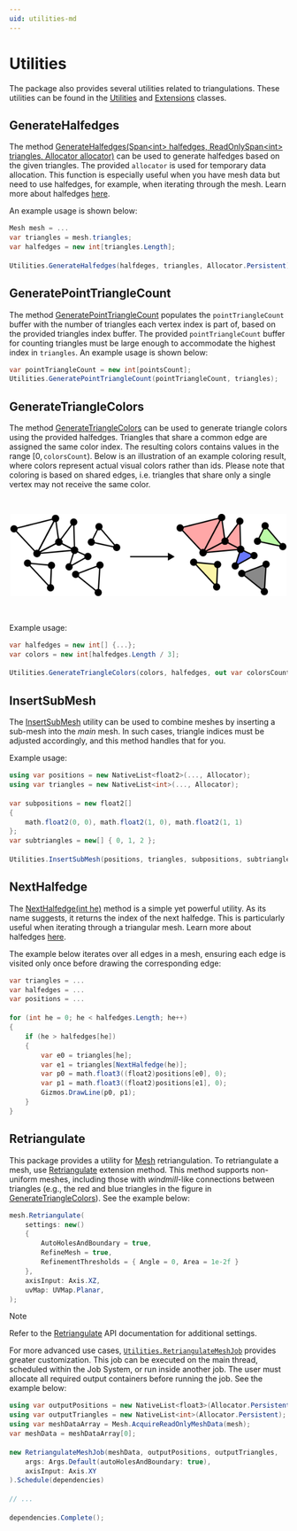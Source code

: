 ```yaml
---
uid: utilities-md
---
```


# Utilities

The package also provides several utilities related to triangulations.
These utilities can be found in the [Utilities] and [Extensions] classes.

## GenerateHalfedges

The method [GenerateHalfedges(Span&lt;int&gt; halfedges, ReadOnlySpan&lt;int&gt; triangles, Allocator allocator)][generate-halfedges] can be used to generate halfedges based on the given triangles. The provided `allocator` is used for temporary data allocation.
This function is especially useful when you have mesh data but need to use halfedges, for example, when iterating through the mesh.
Learn more about halfedges [here](advanced/output-halfedges.md).

An example usage is shown below:

```csharp
Mesh mesh = ...
var triangles = mesh.triangles;
var halfedges = new int[triangles.Length];

Utilities.GenerateHalfedges(halfdeges, triangles, Allocator.Persistent);
```

## GeneratePointTriangleCount

The method [GeneratePointTriangleCount][generate-point-triangle-count] populates the `pointTriangleCount` buffer with the number of triangles each vertex index is part of, based on the provided triangles index buffer.
The provided `pointTriangleCount` buffer for counting triangles must be large enough to accommodate the highest index in `triangles`.
An example usage is shown below:

```csharp
var pointTriangleCount = new int[pointsCount];
Utilities.GeneratePointTriangleCount(pointTriangleCount, triangles);
```

## GenerateTriangleColors

The method [GenerateTriangleColors][generate-triangle-colors] can be used to generate triangle colors using the provided halfedges.
Triangles that share a common edge are assigned the same color index.
The resulting colors contains values in the range $[0, \,\mathtt{colorsCount})$.
Below is an illustration of an example coloring result, where colors represent actual visual colors rather than ids.
Please note that coloring is based on shared edges, i.e. triangles that share only a single vertex may not receive the same color.

<br>
<p align="center"><img src="../images/utilities-triangle-coloring.svg" width="500"/></p>
<br>

Example usage:

```csharp
var halfedges = new int[] {...};
var colors = new int[halfedges.Length / 3];

Utilities.GenerateTriangleColors(colors, halfedges, out var colorsCount, Allocator.Persistent);
```

## InsertSubMesh

The [InsertSubMesh][insert-submesh] utility can be used to combine meshes by inserting a sub-mesh into the *main* mesh.
In such cases, triangle indices must be adjusted accordingly, and this method handles that for you.

Example usage:

```csharp
using var positions = new NativeList<float2>(..., Allocator);
using var triangles = new NativeList<int>(..., Allocator);

var subpositions = new float2[]
{
    math.float2(0, 0), math.float2(1, 0), math.float2(1, 1)
};
var subtriangles = new[] { 0, 1, 2 };

Utilities.InsertSubMesh(positions, triangles, subpositions, subtriangles);
```

## NextHalfedge

The [NextHalfedge(int he)][next-halfedge] method is a simple yet powerful utility.
As its name suggests, it returns the index of the next halfedge.
This is particularly useful when iterating through a triangular mesh.
Learn more about halfedges [here](advanced/output-halfedges.md).

The example below iterates over all edges in a mesh, ensuring each edge is visited only once before drawing the corresponding edge:

```csharp
var triangles = ...
var halfedges = ...
var positions = ...

for (int he = 0; he < halfedges.Length; he++)
{
    if (he > halfedges[he])
    {
        var e0 = triangles[he];
        var e1 = triangles[NextHalfedge(he)];
        var p0 = math.float3((float2)positions[e0], 0);
        var p1 = math.float3((float2)positions[e1], 0);
        Gizmos.DrawLine(p0, p1);
    }
}
```

## Retriangulate

This package provides a utility for [Mesh](xref:UnityEngine.Mesh) retriangulation.
To retriangulate a mesh, use [Retriangulate] extension method.
This method supports non-uniform meshes, including those with *windmill*-like connections between triangles (e.g., the red and blue triangles in the figure in [GenerateTriangleColors](#generatetrianglecolors)).
See the example below:

```csharp
mesh.Retriangulate(
    settings: new()
    {
        AutoHolesAndBoundary = true,
        RefineMesh = true,
        RefinementThresholds = { Angle = 0, Area = 1e-2f }
    },
    axisInput: Axis.XZ,
    uvMap: UVMap.Planar,
);
```

> [!NOTE]
> Refer to the [Retriangulate] API documentation for additional settings.

For more advanced use cases, [`Utilities.RetriangulateMeshJob`][retrianglate-mesh-job] provides greater customization.
This job can be executed on the main thread, scheduled within the Job System, or run inside another job.
The user must allocate all required output containers before running the job. See the example below:

```csharp
using var outputPositions = new NativeList<float3>(Allocator.Persistent);
using var outputTriangles = new NativeList<int>(Allocator.Persistent);
using var meshDataArray = Mesh.AcquireReadOnlyMeshData(mesh);
var meshData = meshDataArray[0];

new RetriangulateMeshJob(meshData, outputPositions, outputTriangles,
    args: Args.Default(autoHolesAndBoundary: true),
    axisInput: Axis.XY
).Schedule(dependencies)

// ...

dependencies.Complete();
```

[Utilities]: xref:andywiecko.BurstTriangulator.Utilities
[Extensions]: xref:andywiecko.BurstTriangulator.Extensions
[generate-halfedges]: xref:andywiecko.BurstTriangulator.Utilities.GenerateHalfedges*
[generate-point-triangle-count]: xref:andywiecko.BurstTriangulator.Utilities.GeneratePointTriangleCount*
[generate-triangle-colors]: xref:andywiecko.BurstTriangulator.Utilities.GenerateTriangleColors*
[insert-submesh]: xref:andywiecko.BurstTriangulator.Utilities.InsertSubMesh*
[next-halfedge]: xref:andywiecko.BurstTriangulator.Utilities.NextHalfedge*
[Retriangulate]: xref:andywiecko.BurstTriangulator.Extensions.Retriangulate*
[retrianglate-mesh-job]: xref:andywiecko.BurstTriangulator.Utilities.RetriangulateMeshJob
